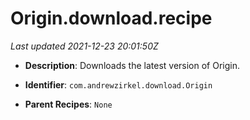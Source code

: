 # Origin.download.recipe

_Last updated 2021-12-23 20:01:50Z_

- **Description**: Downloads the latest version of Origin.

- **Identifier**: `com.andrewzirkel.download.Origin`

- **Parent Recipes**: `None`
